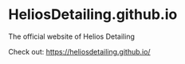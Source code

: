 # HeliosDetailing.github.io
The official website of Helios Detailing

Check out: https://heliosdetailing.github.io/
